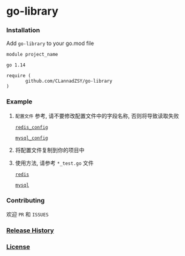 # go-library

### Installation
Add `go-library` to your go.mod file
```
module project_name

go 1.14

require (
       github.com/CLannadZSY/go-library
)
```

### Example
1. `配置文件` 参考,  请不要修改配置文件中的字段名称, 否则将导致读取失败<br>

   [`redis_config`](https://github.com/CLannadZSY/go-library/blob/master/database/redis/redis_config.yaml)<br>

   [`mysql_config`](https://github.com/CLannadZSY/go-library/blob/master/database/sql/mysql_config.yaml)

2. 将配置文件复制到你的项目中

3. 使用方法, 请参考  `*_test.go` 文件

   [`redis`](https://github.com/CLannadZSY/go-library/blob/master/database/redis/redis_test.go)<br>
   
   [`mysql`](https://github.com/CLannadZSY/go-library/blob/master/database/sql/mysql_test.go)


### Contributing
欢迎  `PR`  和   `ISSUES`

### [Release History](https://github.com/CLannadZSY/go-library/releases)

### [License](https://github.com/CLannadZSY/go-library/blob/master/LICENSE)
